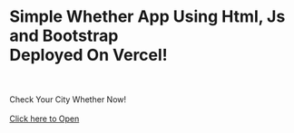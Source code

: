 <h1>Simple Whether App Using Html, Js and Bootstrap <br>Deployed On Vercel! </h1>
<br><br>
Check Your City Whether Now! <br><br>
<a href="https://whether-app-inky.vercel.app/">Click here to Open</a>
